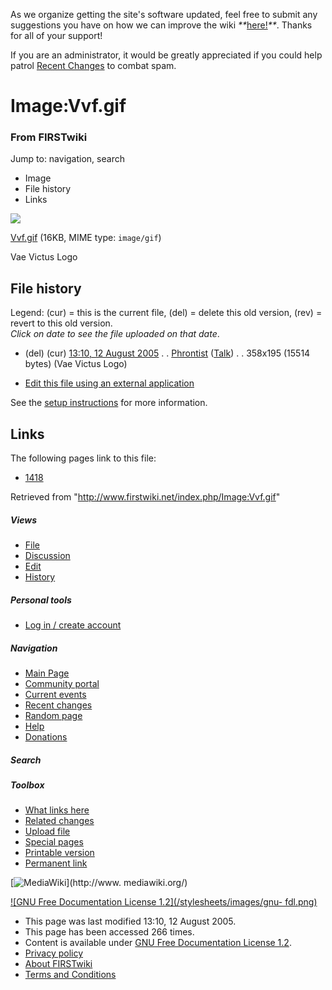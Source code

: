 As we organize getting the site's software updated, feel free to submit any
suggestions you have on how we can improve the wiki
_**_[here!](/index.php/User:Hallry/Suggestions "User:Hallry/Suggestions"
)_**_. Thanks for all of your support!

If you are an administrator, it would be greatly appreciated if you could help
patrol [Recent Changes](/index.php/Special:Recentchanges
"Special:Recentchanges" ) to combat spam.

# Image:Vvf.gif

### From FIRSTwiki

Jump to: navigation, search

  * Image
  * File history
  * Links

![](/media/3/33/Vvf.gif)

[Vvf.gif](/media/3/33/Vvf.gif "Vvf.gif" ) (16KB, MIME type: `image/gif`)

Vae Victus Logo

## File history

Legend: (cur) = this is the current file, (del) = delete this old version,
(rev) = revert to this old version.  
_Click on date to see the file uploaded on that date_.

  * (del) (cur) [13:10, 12 August 2005](/media/3/33/Vvf.gif "/media/3/33/Vvf.gif" ) . . [Phrontist](/index.php/User:Phrontist "User:Phrontist" ) ([Talk](/index.php/User_talk:Phrontist "User talk:Phrontist" )) . . 358x195 (15514 bytes) (Vae Victus Logo)
  

  * [Edit this file using an external application](/index.php?title=Image:Vvf.gif&action=edit&externaledit=true&mode=file "Image:Vvf.gif" )

See the [setup
instructions](http://meta.wikimedia.org/wiki/Help:External_editors
"http://meta.wikimedia.org/wiki/Help:External_editors" ) for more information.

## Links

The following pages link to this file:

  * [1418](/index.php/1418 "1418" )

Retrieved from "<http://www.firstwiki.net/index.php/Image:Vvf.gif>"

##### Views

  * [File](/index.php/Image:Vvf.gif)
  * [Discussion](/index.php?title=Image_talk:Vvf.gif&action=edit)
  * [Edit](/index.php?title=Image:Vvf.gif&action=edit)
  * [History](/index.php?title=Image:Vvf.gif&action=history)

##### Personal tools

  * [Log in / create account](/index.php?title=Special:Userlogin&returnto=Image:Vvf.gif)

[](/index.php/Main_Page "Main Page" )

##### Navigation

  * [Main Page](/index.php/Main_Page)
  * [Community portal](/index.php/FIRSTwiki:Community_portal)
  * [Current events](/index.php/Current_events)
  * [Recent changes](/index.php/Special:Recentchanges)
  * [Random page](/index.php/Special:Random)
  * [Help](/index.php/FIRSTwiki:Help)
  * [Donations](/index.php/FIRSTwiki:Site_support)

##### Search



##### Toolbox

  * [What links here](/index.php/Special:Whatlinkshere/Image:Vvf.gif)
  * [Related changes](/index.php/Special:Recentchangeslinked/Image:Vvf.gif)
  * [Upload file](/index.php/Special:Upload)
  * [Special pages](/index.php/Special:Specialpages)
  * [Printable version](/index.php?title=Image:Vvf.gif&printable=yes)
  * [Permanent link](/index.php?title=Image:Vvf.gif&oldid=37735)

[![MediaWiki](/skins/common/images/poweredby_mediawiki_88x31.png)](http://www.
mediawiki.org/)

[![GNU Free Documentation License 1.2](/stylesheets/images/gnu-
fdl.png)](http://www.gnu.org/copyleft/fdl.html)

  * This page was last modified 13:10, 12 August 2005.
  * This page has been accessed 266 times.
  * Content is available under [GNU Free Documentation License 1.2](http://www.gnu.org/copyleft/fdl.html "http://www.gnu.org/copyleft/fdl.html" ).
  * [Privacy policy](/index.php/FIRSTwiki:Privacy_policy "FIRSTwiki:Privacy policy" )
  * [About FIRSTwiki](/index.php/FIRSTwiki:About "FIRSTwiki:About" )
  * [Terms and Conditions](/index.php/FIRSTwiki:Terms_and_conditions "FIRSTwiki:Terms and conditions" )

